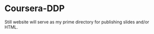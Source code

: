 Coursera-DDP
============

Still website will serve as my prime directory for publishing slides and/or HTML.
